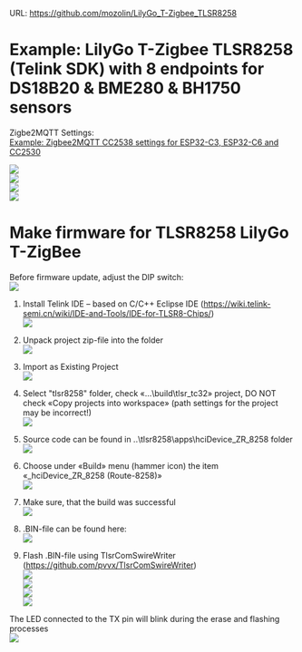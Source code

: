 URL: https://github.com/mozolin/LilyGo_T-Zigbee_TLSR8258  
  
# Example: LilyGo T-Zigbee TLSR8258 (Telink SDK) with 8 endpoints for DS18B20 & BME280 & BH1750 sensors
  
Zigbe2MQTT Settings:  
[Example: Zigbee2MQTT CC2538 settings for ESP32-C3, ESP32-C6 and CC2530](https://github.com/mozolin/Zigbee2MQTT_CC2538)  
  
![](img/esp32c3-tlsr8258_zigbee.jpg)  
![](img/esp32c3-tlsr8258_zigbee.png)  
![](img/ssd1306_tlsr8258-esp32c3.jpg)  
![](img/ssd1306_zigbee.jpg)  
  
# Make firmware for TLSR8258 LilyGo T-ZigBee  
Before firmware update, adjust the DIP switch:  
![](img/upload_mode.png)  
  
1) Install Telink IDE – based on C/C++ Eclipse IDE (https://wiki.telink-semi.cn/wiki/IDE-and-Tools/IDE-for-TLSR8-Chips/)  
![](img/TLink-Eclipse.png)  
  
2) Unpack project zip-file into the folder  
![](img/tlst8258-Router_01.png)  
  
3) Import as Existing Project  
![](img/tlst8258-Router_02.png)  
  
4) Select "tlsr8258" folder, check «…\build\tlsr_tc32» project, DO NOT check «Copy projects into workspace» (path settings for the project may be incorrect!)  
![](img/tlst8258-Router_03.png)  
  
5) Source code can be found in ..\tlsr8258\apps\hciDevice_ZR_8258 folder  
![](img/tlst8258-Router_04.png)  
  
6) Choose under «Build» menu (hammer icon) the item «_hciDevice_ZR_8258 (Route-8258)»  
![](img/tlst8258-Router_05.png)  
  
7) Make sure, that the build was successful  
![](img/tlst8258-Router_06.png)  
  
8) .BIN-file can be found here:  
![](img/tlst8258-Router_07.png)  
  
9) Flash .BIN-file using TlsrComSwireWriter (https://github.com/pvvx/TlsrComSwireWriter)  
![](img/TLSR8258_Flash_01.png)  
![](img/TLSR8258_Flash_02.png)  
![](img/TLSR8258_Flash_03.png)  
![](img/TLSR8258_Flash_04.png)  
  
The LED connected to the TX pin will blink during the erase and flashing processes  
![](img/TLSR8258_Flash_LED.png)  
